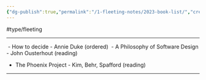 ```yaml
---
{"dg-publish":true,"permalink":"/1-fleeting-notes/2023-book-list/","created":"2023-08-03 20:54","updated":"2023-08-09 08:39"}
---
```


#type/fleeting

---


 - How to decide - Annie Duke (ordered)
 - A Philosophy of Software Design - John Ousterhout (reading)
 - The Phoenix Project - Kim, Behr, Spafford (reading)


---